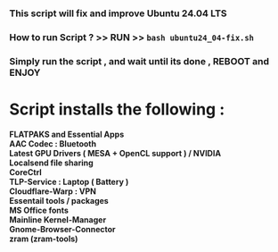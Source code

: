 ### This script will fix and improve Ubuntu 24.04 LTS

### How to run Script ? >> RUN >>  ``` bash ubuntu24_04-fix.sh ```

### Simply run the script , and wait until its done , REBOOT and ENJOY

# Script installs the following :

**FLATPAKS and Essential Apps** <br> **AAC Codec : Bluetooth** <br> **Latest GPU Drivers ( MESA + OpenCL support ) / NVIDIA** <br> **Localsend file sharing** <br> **CoreCtrl** <br> **TLP-Service : Laptop ( Battery )** <br> **Cloudflare-Warp : VPN** <br> **Essentail tools / packages** <br> **MS Office fonts** <br> **Mainline Kernel-Manager** <br> **Gnome-Browser-Connector** <br> **zram (zram-tools)**
